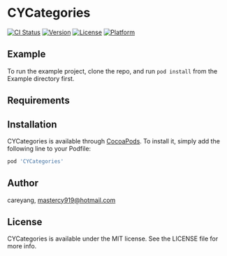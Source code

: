 # CYCategories

[![CI Status](https://img.shields.io/travis/careyang/CYCategories.svg?style=flat)](https://travis-ci.org/careyang/CYCategories)
[![Version](https://img.shields.io/cocoapods/v/CYCategories.svg?style=flat)](https://cocoapods.org/pods/CYCategories)
[![License](https://img.shields.io/cocoapods/l/CYCategories.svg?style=flat)](https://cocoapods.org/pods/CYCategories)
[![Platform](https://img.shields.io/cocoapods/p/CYCategories.svg?style=flat)](https://cocoapods.org/pods/CYCategories)

## Example

To run the example project, clone the repo, and run `pod install` from the Example directory first.

## Requirements

## Installation

CYCategories is available through [CocoaPods](https://cocoapods.org). To install
it, simply add the following line to your Podfile:

```ruby
pod 'CYCategories'
```

## Author

careyang, mastercy919@hotmail.com

## License

CYCategories is available under the MIT license. See the LICENSE file for more info.
